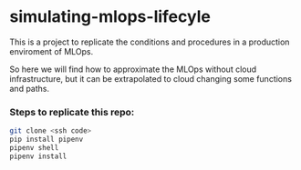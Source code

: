 # simulating-mlops-lifecyle

This is a project to replicate the conditions and procedures in a production enviroment of MLOps.

So here we will find how to approximate the MLOps without cloud infrastructure, but it can be extrapolated to cloud changing some functions and paths.

### Steps to replicate this repo:

```sh
git clone <ssh code>
pip install pipenv
pipenv shell
pipenv install
```